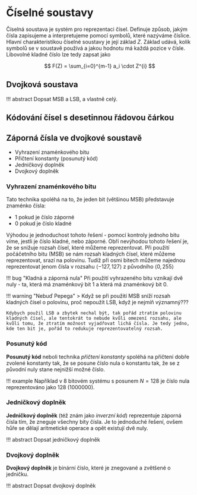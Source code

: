 # Číselné soustavy
Číselná soustava je systém pro reprezentaci čísel. Definuje způsob, jakým čísla zapisujeme a interpretujeme pomocí symbolů, které nazýváme číslice. Hlavní charakteristikou číselné soustavy je její základ $Z$. Základ udává, kolik symbolů se v soustavě používá a jakou hodnotu má každá pozice v čísle. Libovolné kladné číslo lze tedy zapsat jako

$$
F(Z) = \sum_{i=0}^{m-1} a_i \cdot Z^{i}
$$

## Dvojková soustava
!!! abstract
    Dopsat MSB a LSB, a vlastně celý.

## Kódování čísel s desetinnou řádovou čárkou

## Záporná čísla ve dvojkové soustavě

- Vyhrazení znaménkového bitu
- Přičtení konstanty (posunutý kód)
- Jedničkový doplněk
- Dvojkový doplněk

### Vyhrazení znaménkového bitu
Tato technika spoléhá na to, že jeden bit (většinou MSB) představuje znaménko čísla:

- $1$ pokud je číslo záporné
- $0$ pokud je číslo kladné

Výhodou je jednoduchost tohoto řešení - pomocí kontroly jednoho bitu víme, jestli je číslo kladné, nebo záporné. Obří nevýhodou tohoto řešení je, že se snižuje rozsah čísel, které můžeme reprezentovat. Při použití počáčetního bitu (MSB) se nám rozsah kladných čísel, které můžeme reprezentovat, srazí na polovinu. Tudíž při osmi bitech můžeme najednou reprezentovat jenom čísla v rozsahu $\left<-127, 127\right>$ z původního $\left<0, 255\right>$

!!! bug "Kladná a záporná nula"
    Při použití vyhrazeného bitu vznikají dvě nuly - ta, která má znaménkový bit 1 a která má znaménkový bit 0.

!!! warning "Nebuď Pepega"
    > Když se při použití MSB sníží rozsah kladných čísel o polovinu, proč nepoužít LSB, když je nejmíň významný???

    Kdybych použil LSB a zbytek nechal být, tak pořád ztratím polovinu kladných čísel, ale tentokrát to nebude kvůli omezení rozsahu, ale kvůli tomu, že ztratím možnost vyjadřovat lichá čísla. Je tedy jedno, kde ten bit je, pořád to redukuje reprezentovatelný rozsah.


### Posunutý kód
__Posunutý kód__ neboli technika _přičtení konstanty_ spoléhá na přičtení dobře zvolené konstanty tak, že se posune číslo nula o konstantu tak, že se z původní nuly stane nejnižší možné číslo.

!!! example
    Například v 8 bitovém systému s posunem $N=128$ je číslo nula reprezentováno jako 128 ($1000000$).

### Jedničkový doplněk
__Jedničkový doplněk__ (též znám jako _inverzní kód_) reprezentuje záporná čísla tím, že zneguje všechny bity čísla. Je to jednoduché řešení, ovšem hůře se dělají aritmetické operace a opět existují dvě nuly.

!!! abstract
    Dopsat jedničkový doplněk

### Dvojkový doplněk
__Dvojkový doplněk__ je binární číslo, které je znegované a zvětšené o jedničku. 

!!! abstract
    Dopsat dvojkový doplněk